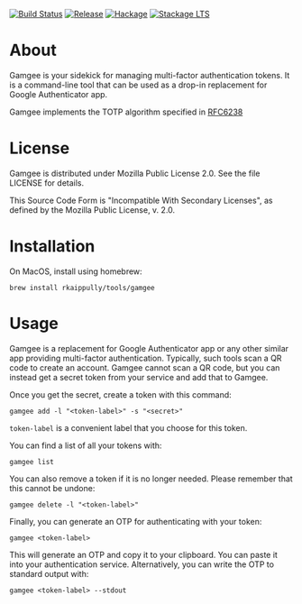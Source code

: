 [![Build Status](https://travis-ci.org/rkaippully/gamgee.svg?branch=master)](https://travis-ci.org/rkaippully/gamgee)
[![Release](https://img.shields.io/github/release/rkaippully/gamgee.svg)](https://github.com/rkaippully/gamgee/releases)
[![Hackage](https://img.shields.io/hackage/v/gamgee.svg)](https://hackage.haskell.org/package/gamgee)
[![Stackage LTS](http://stackage.org/package/gamgee/badge/lts)](http://stackage.org/lts/package/gamgee)

# About
Gamgee is your sidekick for managing multi-factor authentication tokens. It is a command-line tool
that can be used as a drop-in replacement for Google Authenticator app.

Gamgee implements the TOTP algorithm specified in [RFC6238](https://tools.ietf.org/html/rfc6238)

# License
Gamgee is distributed under Mozilla Public License 2.0. See the file LICENSE for details.

This Source Code Form is "Incompatible With Secondary Licenses", as defined by the Mozilla
Public License, v. 2.0.

# Installation
On MacOS, install using homebrew:

```
brew install rkaippully/tools/gamgee
```

# Usage
Gamgee is a replacement for Google Authenticator app or any other similar app providing multi-factor
authentication. Typically, such tools scan a QR code to create an account. Gamgee cannot scan a QR
code, but you can instead get a secret token from your service and add that to Gamgee.

Once you get the secret, create a token with this command:

```
gamgee add -l "<token-label>" -s "<secret>"
```

`token-label` is a convenient label that you choose for this token.

You can find a list of all your tokens with:

```
gamgee list
```

You can also remove a token if it is no longer needed. Please remember that this cannot be undone:

```
gamgee delete -l "<token-label>"
```

Finally, you can generate an OTP for authenticating with your token:

```
gamgee <token-label>
```

This will generate an OTP and copy it to your clipboard. You can paste it into your authentication
service. Alternatively, you can write the OTP to standard output with:

```
gamgee <token-label> --stdout
```
